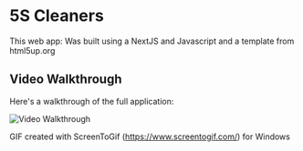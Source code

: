 # 5S Cleaners

This web app: Was built using a NextJS and Javascript and a template from html5up.org

## Video Walkthrough

Here's a walkthrough of the full application:

<img src='https://imgur.com/5NTwYcY.gif' title='Video Walkthrough' width='' alt='Video Walkthrough' />

<!-- Replace this with whatever GIF tool you used! -->
GIF created with ScreenToGif (https://www.screentogif.com/) for Windows

